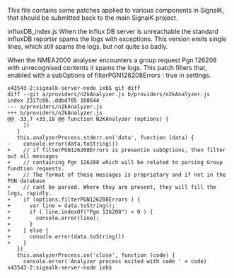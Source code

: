 This file contains some patches applied to various components in SignalK, that should be submitted back to the main SignalK project.


influxDB_index.js 
When the influx DB server is unreachable the standard influxDB reporter spams the logs with exceptions. This version emits single lines, which still spams the logs, but not quite so badly.


When the NMEA2000 analyser encounters a group request Pgn 126208 with unrecognised contents it spams the logs.
This patch filters that, enabled with a subOptions of filterPGN126208Errors : true in settings.

    x43543-2:signalk-server-node ieb$ git diff
    diff --git a/providers/n2kAnalyzer.js b/providers/n2kAnalyzer.js
    index 2317c86..ddbd705 100644
    --- a/providers/n2kAnalyzer.js
    +++ b/providers/n2kAnalyzer.js
    @@ -33,7 +33,18 @@ function N2KAnalyzer (options) {
         ])
       }
       this.analyzerProcess.stderr.on('data', function (data) {
    -    console.error(data.toString())
    +    // if filterPGN126208Errors is presentin subOptions, then filter out all messages 
    +    // containing Pgn 126208 which will be related to parsing Group fundtion requests.
    +    // The format of these messages is proprietary and if not in the PGN database
    +    // cant be parsed. Where they are present, they will fill the logs, rapidly.
    +    if (options.filterPGN126208Errors ) {
    +      var line = data.toString();
    +      if ( line.indexOf("Pgn 126208") < 0 ) {
    +        console.error(line);
    +      }
    +    } else {
    +      console.error(data.toString())
    +    }
       })
       this.analyzerProcess.on('close', function (code) {
         console.error('Analyzer process exited with code ' + code)
    x43543-2:signalk-server-node ieb$ 
